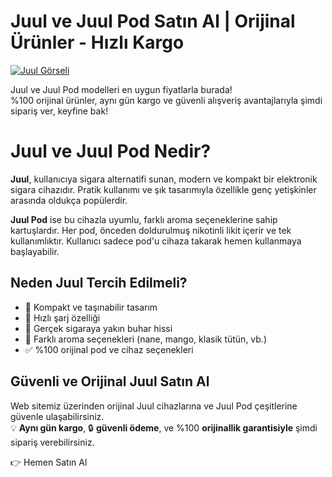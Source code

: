 # Juul ve Juul Pod Satın Al | Orijinal Ürünler - Hızlı Kargo

[![Juul Görseli](https://i.hizliresim.com/21vllsy.jpg)](https://hizliresim.com/21vllsy)

Juul ve Juul Pod modelleri en uygun fiyatlarla burada!  
%100 orijinal ürünler, aynı gün kargo ve güvenli alışveriş avantajlarıyla şimdi sipariş ver, keyfine bak!

# Juul ve Juul Pod Nedir?

**Juul**, kullanıcıya sigara alternatifi sunan, modern ve kompakt bir elektronik sigara cihazıdır. Pratik kullanımı ve şık tasarımıyla özellikle genç yetişkinler arasında oldukça popülerdir.

**Juul Pod** ise bu cihazla uyumlu, farklı aroma seçeneklerine sahip kartuşlardır. Her pod, önceden doldurulmuş nikotinli likit içerir ve tek kullanımlıktır. Kullanıcı sadece pod'u cihaza takarak hemen kullanmaya başlayabilir.

## Neden Juul Tercih Edilmeli?

- 🔋 Kompakt ve taşınabilir tasarım  
- 🔁 Hızlı şarj özelliği  
- 💨 Gerçek sigaraya yakın buhar hissi  
- 🌿 Farklı aroma seçenekleri (nane, mango, klasik tütün, vb.)  
- ✅ %100 orijinal pod ve cihaz seçenekleri  

## Güvenli ve Orijinal Juul Satın Al

Web sitemiz üzerinden orijinal Juul cihazlarına ve Juul Pod çeşitlerine güvenle ulaşabilirsiniz.  
💡 **Aynı gün kargo**, 🔒 **güvenli ödeme**, ve %100 **orijinallik garantisiyle** şimdi sipariş verebilirsiniz.

👉 Hemen Satın Al
